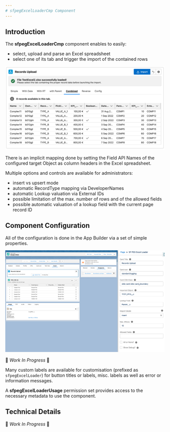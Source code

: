 ```yaml
---
# sfpegExcelLoaderCmp Component
---
```



## Introduction

The **sfpegExcelLoaderCmp** component enables to easily:
* select, upload and parse an Excel spreadsheet
* select one of its tab and trigger the import of the contained rows

![sfpegExcelLoaderCmp](/media/sfpegExcelLoader.png) 

There is an implicit mapping done by setting the Field API Names of the
configured target Object as column headers in the Excel spreadsheet.

Multiple options and controls are available for administrators:
* insert vs upsert mode
* automatic RecordType mapping via DeveloperNames
* automatic Lookup valuation via External IDs
* possible limitation of the max. number of rows and of the allowed fields
* possible automatic valuation of a lookup field with the current page record ID

## Component Configuration

All of the configuration is done in the App Builder via a set of simple properties.

![sfpegExcelLoaderCmp Configuration](/media/sfpegExcelLoaderConfig.png) 

🚧 _Work In Progress_ 🚧 

Many custom labels are available for customisation (prefixed as `sfpegExcelLoader`)
for button titles or labels, misc. labels as well as error or information messages.

A **sfpegExcelLoaderUsage** permission set provides access to the necessary metadata
to use the component.

## Technical Details

🚧 _Work In Progress_ 🚧 